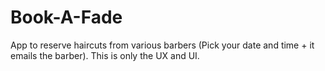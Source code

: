 # Book-A-Fade
App to reserve haircuts from various barbers (Pick your date and time + it emails the barber). This is only the UX and UI.
